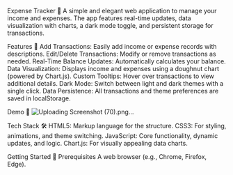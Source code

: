 Expense Tracker 💸
A simple and elegant web application to manage your income and expenses. The app features real-time updates, data visualization with charts, a dark mode toggle, and persistent storage for transactions.

Features 🚀
Add Transactions: Easily add income or expense records with descriptions.
Edit/Delete Transactions: Modify or remove transactions as needed.
Real-Time Balance Updates: Automatically calculates your balance.
Data Visualization: Displays income and expenses using a doughnut chart (powered by Chart.js).
Custom Tooltips: Hover over transactions to view additional details.
Dark Mode: Switch between light and dark themes with a single click.
Data Persistence: All transactions and theme preferences are saved in localStorage.

Demo 🎥 ![Uploading Screenshot (70).png…]()


Tech Stack 🛠️
HTML5: Markup language for the structure.
CSS3: For styling, animations, and theme switching.
JavaScript: Core functionality, dynamic updates, and logic.
Chart.js: For visually appealing data charts.

Getting Started 🌟
Prerequisites
A web browser (e.g., Chrome, Firefox, Edge).
